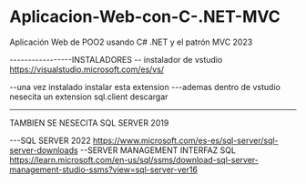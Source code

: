 # Aplicacion-Web-con-C-.NET-MVC
Aplicación Web de POO2 usando C# .NET y el patrón MVC 2023




-----------------INSTALADORES
-- instalador de vstudio
https://visualstudio.microsoft.com/es/vs/


--una vez instalado instalar esta extension
---ademas dentro de vstudio nesecita un extension sql.client descargar




-------------------------------------------
TAMBIEN SE NESECITA SQL SERVER 2019 


---SQL SERVER 2022
https://www.microsoft.com/es-es/sql-server/sql-server-downloads
--SERVER MANAGEMENT INTERFAZ SQL
https://learn.microsoft.com/en-us/sql/ssms/download-sql-server-management-studio-ssms?view=sql-server-ver16
